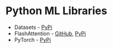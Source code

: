 # Python ML Libraries

* Datasets - [PyPi](https://pypi.org/project/datasets/)
* FlashAttention - [GitHub](https://github.com/Dao-AILab/flash-attention), [PyPi](https://pypi.org/project/flash-attn/)
* PyTorch - [PyPi](https://pypi.org/project/torch/)